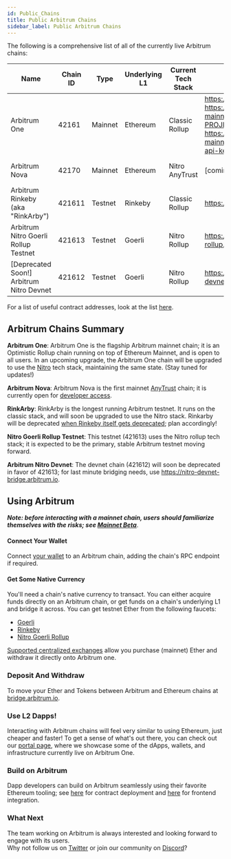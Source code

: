 ```yaml
---
id: Public_Chains
title: Public Arbitrum Chains
sidebar_label: Public Arbitrum Chains
---
```


The following is a comprehensive list of all of the currently live Arbitrum chains:



| Name                                     | Chain ID | Type    | Underlying L1 | Current Tech Stack | RPC Url(s)                                                                                                                                     | Explorer(s)                                                        | Native Currency | Retryable Dashboard                          |
| ---------------------------------------- | -------- | ------- | ------------- | ------------------ | ---------------------------------------------------------------------------------------------------------------------------------------------- | ------------------------------------------------------------------ | --------------- | -------------------------------------------- |
| Arbitrum One                             | 42161    | Mainnet | Ethereum      | Classic Rollup     | https://arb1.arbitrum.io/rpc <br> https://arbitrum-mainnet.infura.io/v3/YOUR-PROJECT-ID <br> https://arb-mainnet.g.alchemy.com/v2/your-api-key | https://arbiscan.io/ https://explorer.arbitrum.io/                 | ETH             | https://retryable-dashboard.arbitrum.io/     |
| Arbitrum Nova                            | 42170    | Mainnet | Ethereum      | Nitro AnyTrust     | [coming soon!]                                                                                                                                 | https://a4ba-explorer.arbitrum.io/                                 | ETH             | http://retryable-tx-panel-nitro.arbitrum.io/ |
| Arbitrum Rinkeby (aka "RinkArby")        | 421611   | Testnet | Rinkeby       | Classic Rollup     | https://rinkeby.arbitrum.io/rpc                                                                                                                | https://testnet.arbiscan.io/ https://rinkeby-explorer.arbitrum.io/ | RinkebyETH      | https://retryable-dashboard.arbitrum.io/     |
| Arbitrum Nitro Goerli Rollup Testnet     | 421613   | Testnet | Goerli        | Nitro Rollup       | https://goerli-rollup.arbitrum.io/rpc                                                                                                          | https://goerli-rollup-explorer.arbitrum.io/                        | GoerliETH       | http://retryable-tx-panel-nitro.arbitrum.io/ |
| [Deprecated Soon!] Arbitrum Nitro Devnet | 421612   | Testnet | Goerli        | Nitro Rollup       | https://nitro-devnet.arbitrum.io/rpc                                                                                                           | https://nitro-devnet-explorer.arbitrum.io/                         | GoerliETH       | http://retryable-tx-panel-nitro.arbitrum.io/ |


For a list of useful contract addresses, look at the list [here](Useful_Addresses.md).

## Arbitrum Chains Summary
**Arbitrum One**: Arbitrum One is the flagship Arbitrum mainnet chain; it is an Optimistic Rollup chain running on top of Ethereum Mainnet, and is open to all users. In an upcoming upgrade, the Arbitrum One chain will be upgraded to use the [Nitro](https://medium.com/offchainlabs/its-nitro-time-86944693bf29) tech stack, maintaining the same state. (Stay tuned for updates!)

**Arbitrum Nova**: Arbitrum Nova is the first  mainnet [AnyTrust](AnyTrust.md) chain; it is currently open for [developer access](https://medium.com/offchainlabs/introducing-nova-arbitrum-anytrust-mainnet-is-open-for-developers-9a54692f345e).

**RinkArby**: RinkArby is the longest running Arbitrum testnet. It runs on the classic stack, and will soon be upgraded to use the Nitro stack. Rinkarby will be deprecated [when Rinkeby itself gets deprecated](https://blog.ethereum.org/2022/06/21/testnet-deprecation/); plan accordingly! 

**Nitro Goerli Rollup Testnet**: This testnet (421613) uses the Nitro rollup tech stack; it is expected to be the primary, stable Arbitrum testnet moving forward.

**Arbitrum Nitro Devnet**: The devnet chain (421612) will soon be deprecated in favor of 421613; for last minute bridging needs, use https://nitro-devnet-bridge.arbitrum.io.

## Using Arbitrum 

_**Note: before interacting with a mainnet chain, users should familiarize themselves with the risks; see [Mainnet Beta](Mainnet.md)**_.

#### Connect Your Wallet
Connect [your wallet](https://portal.arbitrum.one/#wallets) to an Arbitrum chain, adding the chain's RPC endpoint if required. 

#### Get Some Native Currency
You'll need a chain's native currency to transact. You can either acquire funds directly on an Arbitrum chain, or get funds on a chain's underlying L1 and bridge it across. You can get testnet Ether from the following faucets: 
- [Goerli](https://goerlifaucet.com/)
- [Rinkeby](https://faucet.rinkeby.io/)
- [Nitro Goerli Rollup](https://twitter.com/intent/tweet?text=ok%20I%20need%20@arbitrum%20to%20give%20me%20Nitro%20testnet%20gas.%20like%20VERY%20SOON.%20I%20cant%20take%20this,%20I%E2%80%99ve%20been%20waiting%20for%20@nitro_devnet%20release.%20I%20just%20want%20to%20start%20developing.%20but%20I%20need%20the%20gas%20IN%20MY%20WALLET%20NOW.%20can%20devs%20DO%20SOMETHING??%20%20SEND%20HERE:%200xAddA0B73Fe69a6E3e7c1072Bb9523105753e08f8)

[Supported centralized exchanges](https://portal.arbitrum.one/#centralizedexchanges) allow you purchase (mainnet) Ether and withdraw it directly onto Arbitrum one.


### Deposit And Withdraw
To move your Ether and Tokens between Arbitrum and Ethereum chains at [bridge.arbitrum.io](https://bridge.arbitrum.io/).

### Use L2 Dapps!
Interacting with Arbitrum chains will feel very similar to using Ethereum, just cheaper and faster! To get a sense of what's out there, you can check out our [portal page](https://portal.arbitrum.one/), where we showcase some of the dApps, wallets, and infrastructure currently live on Arbitrum One.

### Build on Arbitrum
Dapp developers can build on Arbitrum seamlessly using their favorite Ethereum tooling; see  [here](Contract_Deployment.md) for contract deployment and [here](Frontend_Integration.md) for frontend integration.

### What Next

The team working on Arbitrum is always interested and looking forward to engage with its users.  
Why not follow us on [Twitter](https://twitter.com/arbitrum) or join our community on [Discord](https://discord.gg/5KE54JwyTs)?
